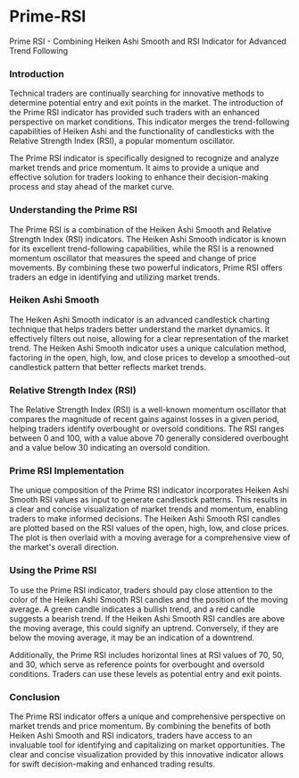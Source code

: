 # Prime-RSI
Prime RSI - Combining Heiken Ashi Smooth and RSI Indicator for Advanced Trend Following

### Introduction

Technical traders are continually searching for innovative methods to determine potential entry and exit points in the market. The introduction of the Prime RSI indicator has provided such traders with an enhanced perspective on market conditions. This indicator merges the trend-following capabilities of Heiken Ashi and the functionality of candlesticks with the Relative Strength Index (RSI), a popular momentum oscillator.

The Prime RSI indicator is specifically designed to recognize and analyze market trends and price momentum. It aims to provide a unique and effective solution for traders looking to enhance their decision-making process and stay ahead of the market curve.

### Understanding the Prime RSI

The Prime RSI is a combination of the Heiken Ashi Smooth and Relative Strength Index (RSI) indicators. The Heiken Ashi Smooth indicator is known for its excellent trend-following capabilities, while the RSI is a renowned momentum oscillator that measures the speed and change of price movements. By combining these two powerful indicators, Prime RSI offers traders an edge in identifying and utilizing market trends.

### Heiken Ashi Smooth

The Heiken Ashi Smooth indicator is an advanced candlestick charting technique that helps traders better understand the market dynamics. It effectively filters out noise, allowing for a clear representation of the market trend. The Heiken Ashi Smooth indicator uses a unique calculation method, factoring in the open, high, low, and close prices to develop a smoothed-out candlestick pattern that better reflects market trends.

### Relative Strength Index (RSI)

The Relative Strength Index (RSI) is a well-known momentum oscillator that compares the magnitude of recent gains against losses in a given period, helping traders identify overbought or oversold conditions. The RSI ranges between 0 and 100, with a value above 70 generally considered overbought and a value below 30 indicating an oversold condition.

### Prime RSI Implementation

The unique composition of the Prime RSI indicator incorporates Heiken Ashi Smooth RSI values as input to generate candlestick patterns. This results in a clear and concise visualization of market trends and momentum, enabling traders to make informed decisions. The Heiken Ashi Smooth RSI candles are plotted based on the RSI values of the open, high, low, and close prices. The plot is then overlaid with a moving average for a comprehensive view of the market's overall direction.

### Using the Prime RSI

To use the Prime RSI indicator, traders should pay close attention to the color of the Heiken Ashi Smooth RSI candles and the position of the moving average. A green candle indicates a bullish trend, and a red candle suggests a bearish trend. If the Heiken Ashi Smooth RSI candles are above the moving average, this could signify an uptrend. Conversely, if they are below the moving average, it may be an indication of a downtrend.

Additionally, the Prime RSI includes horizontal lines at RSI values of 70, 50, and 30, which serve as reference points for overbought and oversold conditions. Traders can use these levels as potential entry and exit points.

### Conclusion

The Prime RSI indicator offers a unique and comprehensive perspective on market trends and price momentum. By combining the benefits of both Heiken Ashi Smooth and RSI indicators, traders have access to an invaluable tool for identifying and capitalizing on market opportunities. The clear and concise visualization provided by this innovative indicator allows for swift decision-making and enhanced trading results.
